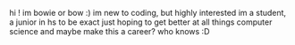 hi ! im bowie or bow :)
im new to coding, but highly interested
im a student, a junior in hs to be exact
just hoping to get better at all things computer science
and maybe make this a career? who knows :D

<!---
bowie3/bowie3 is a ✨ special ✨ repository because its `README.md` (this file) appears on your GitHub profile.
You can click the Preview link to take a look at your changes.
--->
